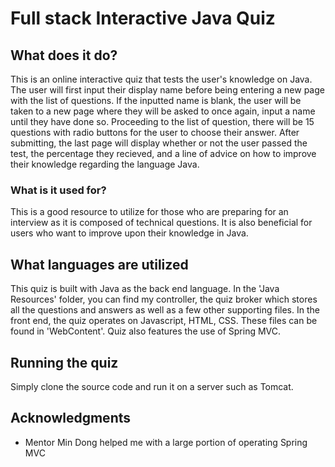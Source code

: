 # Full stack Interactive Java Quiz

## What does it do?

This is an online interactive quiz that tests the user's knowledge on Java. 
The user will first input their display name before being entering a new page with the list of questions. If the inputted name is blank, the user will be taken to a new page where they will be asked to once again, input a name until they have done so.
Proceeding to the list of question, there will be 15 questions with radio buttons for the user to choose their answer. 
After submitting, the last page will display whether or not the user passed the test, the percentage they recieved, and a line of advice on how to improve their knowledge regarding the language Java.

### What is it used for?

This is a good resource to utilize for those who are preparing for an interview as it is composed of technical questions. It is also beneficial for users who want to improve upon their knowledge in Java.

## What languages are utilized

This quiz is built with Java as the back end language. In the 'Java Resources' folder, you can find my controller, the quiz broker which stores all the questions and answers as well as a few other supporting files.
In the front end, the quiz operates on Javascript, HTML, CSS. These files can be found in 'WebContent'.
Quiz also features the use of Spring MVC.

## Running the quiz
Simply clone the source code and run it on a server such as Tomcat.

## Acknowledgments

* Mentor Min Dong helped me with a large portion of operating Spring MVC
